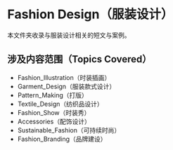 # Fashion Design（服装设计）

本文件夹收录与服装设计相关的短文与案例。

## 涉及内容范围（Topics Covered）

- Fashion_Illustration（时装插画）
- Garment_Design（服装款式设计）
- Pattern_Making（打版）
- Textile_Design（纺织品设计）
- Fashion_Show（时装秀）
- Accessories（配饰设计）
- Sustainable_Fashion（可持续时尚）
- Fashion_Branding（品牌建设） 